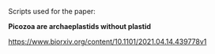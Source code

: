 Scripts used for the paper:

**Picozoa are archaeplastids without plastid**

https://www.biorxiv.org/content/10.1101/2021.04.14.439778v1
